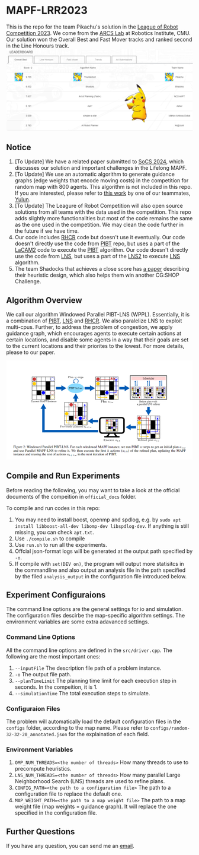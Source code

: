 # MAPF-LRR2023
This is the repo for the team Pikachu's solution in the [League of Robot Competition 2023](https://www.leagueofrobotrunners.org/). We come from the [ARCS Lab](https://jiaoyangli.me/people/) at Robotics Institute, CMU. Our solution won the Overall Best and Fast Mover tracks and ranked second in the Line Honours track. 
![A Snapshot of a part of the Leaderboard](imgs/leaderboard_pikachu.png)

## Notice
1. [To Update] We have a related paper submitted to [SoCS 2024](https://socs24.search-conference.org/home), which discusses our solution and important challenges in the Lifelong MAPF. 
2. [To Update] We use an automatic algorithm to generate guidance graphs (edge weights that encode moving costs) in the competition for random map with 800 agents. This algorithm is not included in this repo. If you are interested, please refer to [this work](https://arxiv.org/abs/2402.01446) by one of our teammates, [Yulun](https://yulunzhang.net/).
3. [To Update] The Leagure of Robot Competition will also open source solutions from all teams with the data used in the competition. This repo adds slightly more functionalities but most of the code remains the same as the one used in the competition. We may clean the code further in the future if we have time.
4. Our code includes [RHCR](https://github.com/Jiaoyang-Li/RHCR) code but doesn't use it eventually. Our code doesn't directly use the code from [PIBT](https://github.com/Kei18/pibt) repo, but uses a part of the [LaCAM2](https://github.com/Kei18/lacam2) code to execute the [PIBT](https://github.com/Kei18/pibt) algorithm. Our code doesn't directly use the code from [LNS](https://github.com/Jiaoyang-Li/MAPF-LNS), but uses a part of the [LNS2](https://github.com/Jiaoyang-Li/MAPF-LNS2) to execute [LNS](https://github.com/Jiaoyang-Li/MAPF-LNS) algorithm.
5. The team Shadocks that achieves a close score has [a paper](https://arxiv.org/abs/2303.07696) describing their heuristic design, which also helps them win another CG:SHOP Challenge.

## Algorithm Overview
We call our algorithm Windowed Parallel PIBT-LNS (WPPL). Essentially, it is a combination of [PIBT](https://github.com/Kei18/pibt), [LNS](https://github.com/Jiaoyang-Li/MAPF-LNS) and [RHCR](https://github.com/Jiaoyang-Li/RHCR). We also paralelize LNS to exploit multi-cpus. Further, to address the problem of congestion, we apply guidance graph, which encourages agents to execute certain actions at certain locations, and disable some agents in a way that their goals are set to the current locations and their priorites to the lowest. For more details, please to our paper.

![alt text](imgs/algorithm_overview.png)

## Compile and Run Experiments
Before reading the following, you may want to take a look at the official documents of the compeition in `official_docs` folder.

To compile and run codes in this repo:
1. You may need to install boost, openmp and spdlog, e.g. by `sudo apt install libboost-all-dev libomp-dev libspdlog-dev`. If anything is still missing, you can check `apt.txt`.
2. Use `./compile.sh` to compile
3. Use `run.sh` to run all the experiments.
4. Offcial json-format logs will be generated at the output path specified by `-o`.
5. If compile with `set(DEV on)`, the program will output more statisitcs in the commandline and also output an analysis file in the path specified by the filed `analysis_output` in the configuration file introduced below.

## Experiment Configuraions
The command line options are the general settings for io and simulation. The configuration files descirbe the map-specific algorithm settings. The environment variables are some extra adavanced settings.

### Command Line Options
All the command line options are defined in the `src/driver.cpp`. The following are the most important ones:
1. `--inputFile` The description file path of a problem instance.
2. `-o` The output file path.
3. `--planTimeLimit` The planning time limit for each execution step in seconds. In the compeition, it is 1.
4. `--simulationTime` The total execution steps to simulate.

### Configuraion Files
The problem will automatically load the default configuration files in the `configs` folder, according to the map name. Please refer to `configs/random-32-32-20_annotated.json` for the explaination of each field.

### Environment Variables
1. `OMP_NUM_THREADS=<the number of threads>` How many threads to use to precompute heuristics.
2. `LNS_NUM_THREADS=<the number of threads>` How many parallel Large Neighborhood Search (LNS) threads are used to refine plans.
3. `CONFIG_PATH=<the path to a configuration file>` The path to a configuration file to replace the default one.
4. `MAP_WEIGHT_PATH=<the path to a map weight file>` The path to a map weight file (map weights = guidance graph). It will replace the one specified in the configuration file.

## Further Questions
If you have any question, you can send me an [email](srevir@foxmail.com).